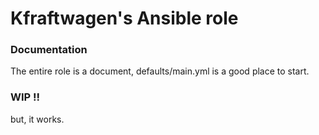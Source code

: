 # Kfraftwagen's Ansible role

### Documentation
The entire role is a document, defaults/main.yml is a good place to start.

### WIP !!
but, it works.
